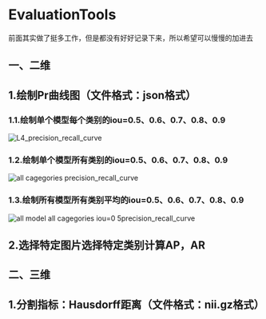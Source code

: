 # EvaluationTools
前面其实做了挺多工作，但是都没有好好记录下来，所以希望可以慢慢的加进去
## 一、二维
## 1.绘制Pr曲线图（文件格式：json格式）

### 1.1.绘制单个模型每个类别的iou=0.5、0.6、0.7、0.8、0.9
![L4_precision_recall_curve](https://github.com/ThreeStones1029/EvaluationTools/assets/121242370/e6c66c3f-e412-424c-b001-1e89c8cbb669)

### 1.2.绘制单个模型所有类别的iou=0.5、0.6、0.7、0.8、0.9
![all cagegories precision_recall_curve](https://github.com/ThreeStones1029/EvaluationTools/assets/121242370/be9f921e-90b0-49e4-b16a-5dc728560628)

### 1.3.绘制所有模型所有类别平均的iou=0.5、0.6、0.7、0.8、0.9
![all model all cagegories iou=0 5precision_recall_curve](https://github.com/ThreeStones1029/EvaluationTools/assets/121242370/78995445-8478-4056-9582-992364930851)

## 2.选择特定图片选择特定类别计算AP，AR

## 二、三维
## 1.分割指标：Hausdorff距离（文件格式：nii.gz格式）


